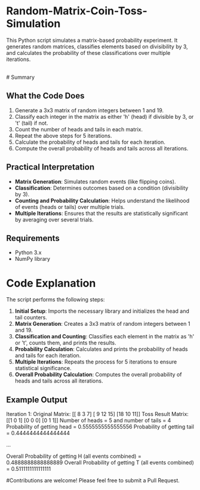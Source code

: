# Random-Matrix-Coin-Toss-Simulation
<p> This Python script simulates a matrix-based probability experiment. It generates random matrices, classifies elements based on divisibility by 3, and calculates the probability of these classifications over multiple iterations.</p>
<br> 
# Summary

## What the Code Does

1. Generate a 3x3 matrix of random integers between 1 and 19.
2. Classify each integer in the matrix as either 'h' (head) if divisible by 3, or 't' (tail) if not.
3. Count the number of heads and tails in each matrix.
4. Repeat the above steps for 5 iterations.
5. Calculate the probability of heads and tails for each iteration.
6. Compute the overall probability of heads and tails across all iterations.

## Practical Interpretation

- **Matrix Generation**: Simulates random events (like flipping coins).
- **Classification**: Determines outcomes based on a condition (divisibility by 3).
- **Counting and Probability Calculation**: Helps understand the likelihood of events (heads or tails) over multiple trials.
- **Multiple Iterations**: Ensures that the results are statistically significant by averaging over several trials.

## Requirements

- Python 3.x
- NumPy library
# Code Explanation

The script performs the following steps:

1. **Initial Setup**: Imports the necessary library and initializes the head and tail counters.
2. **Matrix Generation**: Creates a 3x3 matrix of random integers between 1 and 19.
3. **Classification and Counting**: Classifies each element in the matrix as 'h' or 't', counts them, and prints the results.
4. **Probability Calculation**: Calculates and prints the probability of heads and tails for each iteration.
5. **Multiple Iterations**: Repeats the process for 5 iterations to ensure statistical significance.
6. **Overall Probability Calculation**: Computes the overall probability of heads and tails across all iterations.

## Example Output
Iteration 1:
Original Matrix:
[[ 8 3 7]
[ 9 12 15]
[18 10 11]]
Toss Result Matrix:
[[1 0 1]
[0 0 0]
[0 1 1]]
Number of heads = 5 and number of tails = 4
Probability of getting head = 0.5555555555555556
Probability of getting tail = 0.4444444444444444

...

Overall Probability of getting H (all events combined) = 0.4888888888888889
Overall Probability of getting T (all events combined) = 0.5111111111111111

#Contributions are welcome! Please feel free to submit a Pull Request.

